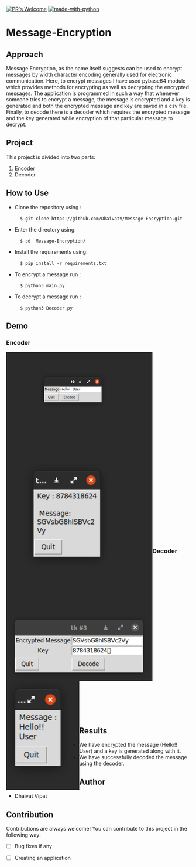 
[![PR's Welcome](https://img.shields.io/badge/PRs-welcome-brightgreen.svg?style=flat)](http://makeapullrequest.com)  [![made-with-python](https://img.shields.io/badge/Made%20with-Python-1f425f.svg)](https://www.python.org/)

# Message-Encryption

## Approach

Message Encryption, as the name itself suggests can be used to encrypt messages by width character encoding generally used for electronic communication. Here, to encrypt messages I have used pybase64 module which provides methods for encrypting as well as decrypting the encrypted messages. The application is programmed in such a way that whenever someone tries to encrypt a message, the message is encrypted and a key is generated and both the encrypted message and key are saved in a csv file. Finally, to decode there is a decoder which requires the encrypted message and the key generated while encryption of that particular message to decrypt.

## Project

This project is divided into two parts:
1. Encoder
2. Decoder


## How to Use

* Clone the repository using :

        $ git clone https://github.com/DhaivatV/Message-Encryption.git
                
* Enter the directory using:

        $ cd  Message-Encryption/
      
* Install the requirements using:

        $ pip install -r requirements.txt

* To encrypt a message run : 

        $ python3 main.py

* To decrypt a message run : 

        $ python3 Decoder.py
        
## Demo 
### Encoder
  <img align="left" alt="coding" width=400 src="https://github.com/DhaivatV/Message-Encryption/blob/main/Images/upload%201.png">
  <br></br>
  <br></br>
  <br></br>
  <br></br>
  <br></br>
  <br></br>
  <img align="left" alt="coding" width=400 src="https://github.com/DhaivatV/Message-Encryption/blob/main/Images/upload%202.png">
  <br></br>
  <br></br>
  <br></br>
  <br></br>
  <br></br>
  <br></br>
  <br></br>
  <br></br>
  <br></br>
  
 ### Decoder
<img align="left" alt="coding" width=400 src="https://github.com/DhaivatV/Message-Encryption/blob/main/Images/upload%203.png">
  <br></br>
  <br></br>
  <br></br>
  <br></br>
  <br></br>
  
 <img align="left" alt="coding" width=200 src="https://github.com/DhaivatV/Message-Encryption/blob/main/Images/upload%204.png">


  <br></br>
  <br></br>
  <br></br>
  <br></br>
  <br></br>
  <br></br>
  <br></br>
 
## Results

* We have encrypted the message (Hello!! User) and a key is generated along with it.
* We have successfully decoded the message using the decoder.





## Author
* Dhaivat Vipat



## Contribution 

Contributions are always welcome! You can contribute to this project in the following way:
- [ ] Bug fixes if any
- [ ] Creating an application

